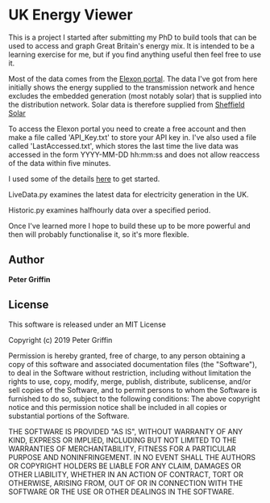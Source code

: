# UK Energy Viewer

This is a project I started after submitting my PhD to build tools that can be used to access and graph Great Britain's energy mix. It is intended to be a learning exercise for me, but if you find anything useful then feel free to use it.

Most of the data comes from the [Elexon portal](https://www.elexonportal.co.uk/scripting). The data I've got from here initially shows the energy supplied to the transmission network and hence excludes the embedded generation (most notably solar) that is supplied into the distribution network. Solar data is therefore supplied from [Sheffield Solar](https://www.solar.sheffield.ac.uk/pvlive/api/)

To access the Elexon portal you need to create a free account and then make a file called 'API_Key.txt' to store your API key in. I've also used a file called 'LastAccessed.txt', which stores the last time the live data was accessed in the form YYYY-MM-DD hh:mm:ss and does not allow reaccess of the data within five minutes.

I used some of the details [here](https://energyanalyst.co.uk/uk-power-market-data-python-xml-and-pandas-dataframes/) to get started.

LiveData.py examines the latest data for electricity generation in the UK.

Historic.py examines halfhourly data over a specified period.

Once I've learned more I hope to build these up to be more powerful and then will probably functionalise it, so it's more flexible.


## Author

**Peter Griffin**

## License
This software is released under an MIT License

Copyright (c) 2019 Peter Griffin

Permission is hereby granted, free of charge, to any person obtaining a copy of this software and associated documentation files (the "Software"), to deal in the Software without restriction, including without limitation the rights to use, copy, modify, merge, publish, distribute, sublicense, and/or sell copies of the Software, and to permit persons to whom the Software is furnished to do so, subject to the following conditions:
The above copyright notice and this permission notice shall be included in all copies or substantial portions of the Software. 

THE SOFTWARE IS PROVIDED "AS IS", WITHOUT WARRANTY OF ANY KIND, EXPRESS OR IMPLIED, INCLUDING BUT NOT LIMITED TO THE WARRANTIES OF MERCHANTABILITY, FITNESS FOR A PARTICULAR PURPOSE AND NONINFRINGEMENT. IN NO EVENT SHALL THE AUTHORS OR COPYRIGHT HOLDERS BE LIABLE FOR ANY CLAIM, DAMAGES OR OTHER LIABILITY, WHETHER IN AN ACTION OF CONTRACT, TORT OR OTHERWISE, ARISING FROM, OUT OF OR IN CONNECTION WITH THE SOFTWARE OR THE USE OR OTHER DEALINGS IN THE SOFTWARE.
